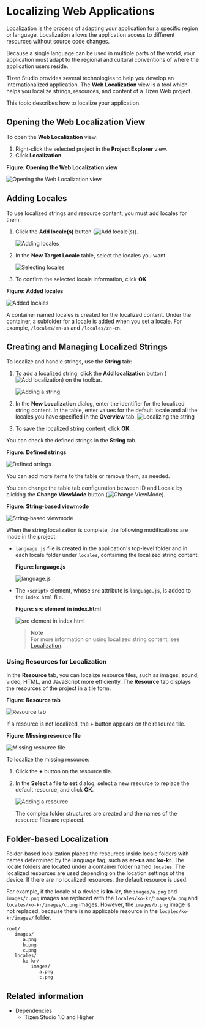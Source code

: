 # Localizing Web Applications

Localization is the process of adapting your application for a specific region or language. Localization allows the application access to different resources without source code changes.

Because a single language can be used in multiple parts of the world, your application must adapt to the regional and cultural conventions of where the application users reside.

Tizen Studio provides several technologies to help you develop an internationalized application. The **Web Localization** view is a tool which helps you localize strings, resources, and content of a Tizen Web project.

This topic describes how to localize your application.

## Opening the Web Localization View

To open the **Web Localization** view:

1. Right-click the selected project in the **Project Explorer** view.
2. Click **Localization**.

**Figure: Opening the Web Localization view**

![Opening the Web Localization view](./media/web_loc_open_view.png)

## Adding Locales

To use localized strings and resource content, you must add locales for them:

1. Click the **Add locale(s)** button (![Add locale(s)](./media/web_loc_icon_add_locales.png)).

   ![Adding locales](./media/web_loc_add_locales.png)

2. In the **New Target Locale** table, select the locales you want.

   ![Selecting locales](./media/web_loc_select_locales.png)

3. To confirm the selected locale information, click **OK**.

**Figure: Added locales**

![Added locales](./media/web_loc_locales_container.png)

A container named locales is created for the localized content. Under the container, a subfolder for a locale is added when you set a locale. For example, `/locales/en-us` and `/locales/zn-cn`.

## Creating and Managing Localized Strings

To localize and handle strings, use the **String** tab:

1. To add a localized string, click the **Add localization** button (![Add localization](./media/web_loc_icon_add_locales.png)) on the toolbar.

   ![Adding a string](./media/web_loc_add_localization_button.png)

2. In the **New Localization** dialog, enter the identifier for the localized string content. In the table, enter values for the default locale and all the locales you have specified in the **Overview** tab. ![Localizing the string](./media/web_loc_new_localization.png)

3. To save the localized string content, click **OK**.

You can check the defined strings in the **String** tab.

**Figure: Defined strings**

![Defined strings](./media/web_loc_string_tab.png)

You can add more items to the table or remove them, as needed.

You can change the table tab configuration between ID and Locale by clicking the **Change ViewMode** button (![Change ViewMode](./media/web_loc_icon_change_viewmode.png)).

**Figure: String-based viewmode**

![String-based viewmode](./media/web_loc_change_view_mode.png)

When the string localization is complete, the following modifications are made in the project:

- `language.js` file is created in the application's top-level folder and in each locale folder under `locales`, containing the localized string content.

  **Figure: language.js**

  ![language.js](./media/web_loc_language_js.png)

- The `<script>` element, whose `src` attribute is `language.js`, is added to the `index.html` file.

  **Figure: src element in index.html**

  ![src element in index.html](./media/web_loc_index_html.png)

  > **Note**  
  > For more information on using localized string content, see [Localization](https://developer.tizen.org/development/guides/web-application/localization).

### Using Resources for Localization

In the **Resource** tab, you can localize resource files, such as images, sound, video, HTML, and JavaScript more efficiently. The **Resource** tab displays the resources of the project in a tile form.

**Figure: Resource tab**

![Resource tab](./media/web_loc_resource_tab.png)

If a resource is not localized, the **+** button appears on the resource tile.

**Figure: Missing resource file**

![Missing resource file](./media/web_loc_missing_resource.png)

To localize the missing resource:

1. Click the **+** button on the resource tile.

2. In the **Select a file to set** dialog, select a new resource to replace the default resource, and click **OK**.

   ![Adding a resource](./media/web_loc_select_file_dialog.png)

   The complex folder structures are created and the names of the resource files are replaced.

## Folder-based Localization

Folder-based localization places the resources inside locale folders with names determined by the language tag, such as **en-us** and **ko-kr**. The locale folders are located under a container folder named `locales`. The localized resources are used depending on the location settings of the device. If there are no localized resources, the default resource is used.

For example, if the locale of a device is **ko-kr**, the  `images/a.png` and `images/c.png` images are replaced with the `locales/ko-kr/images/a.png` and `locales/ko-kr/images/c.png` images. However, the `images/b.png` image is not replaced, because there is no applicable resource in the `locales/ko-kr/images/` folder.

```
root/
   images/
      a.png
      b.png
      c.png
   locales/
      ko-kr/
         images/
            a.png
            c.png
```

## Related information
* Dependencies
  - Tizen Studio 1.0 and Higher
